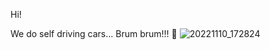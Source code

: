 Hi!

We do self driving cars...
Brum brum!!! :car: 
![20221110_172824](https://user-images.githubusercontent.com/12459137/201167006-845b8f57-9809-4a23-ad1b-8733a0821b9a.jpg)
